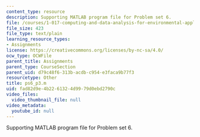 ```yaml
---
content_type: resource
description: Supporting MATLAB program file for Problem set 6.
file: /courses/1-017-computing-and-data-analysis-for-environmental-applications-fall-2003/fad82d9e4b2261324d9979d0ebd2790c_ps6_p3.m
file_size: 423
file_type: text/plain
learning_resource_types:
- Assignments
license: https://creativecommons.org/licenses/by-nc-sa/4.0/
ocw_type: OCWFile
parent_title: Assignments
parent_type: CourseSection
parent_uid: d79c48f6-313b-acdb-c954-e3faca9b77f3
resourcetype: Other
title: ps6_p3.m
uid: fad82d9e-4b22-6132-4d99-79d0ebd2790c
video_files:
  video_thumbnail_file: null
video_metadata:
  youtube_id: null
---
```

Supporting MATLAB program file for Problem set 6.